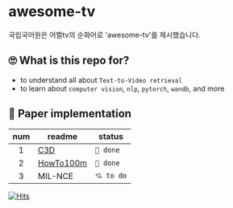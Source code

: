 # awesome-tv
국립국어원은 어쩔tv의 순화어로 'awesome-tv'를 제시했습니다.

## 🙄 What is this repo for?
- to understand all about `Text-to-Video retrieval`
- to learn about `computer vision`, `nlp`, `pytorch`, `wandb`, and more

## 📰 Paper implementation

|num|readme|status|
|:---:|---|---|
|1|[C3D](C3D/README.md)|`💙 done`|
|2|[HowTo100m](#)|`💙 done`|
|3|MIL-NCE|`💘 to do`|

[![Hits](https://hits.seeyoufarm.com/api/count/incr/badge.svg?url=https%3A%2F%2Fgithub.com%2Falro923%2Fawesome-tv&count_bg=%230080FF&title_bg=%23555555&icon=&icon_color=%23E7E7E7&title=hits&edge_flat=false)](https://hits.seeyoufarm.com)
